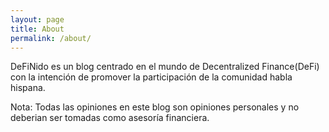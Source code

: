 ```yaml
---
layout: page
title: About
permalink: /about/
---
```


DeFiNido es un blog centrado en el mundo de Decentralized Finance(DeFi) con la intención de promover la participación de la comunidad habla hispana.

Nota: Todas las opiniones en este blog son opiniones personales y no deberian ser tomadas como asesoría financiera.
